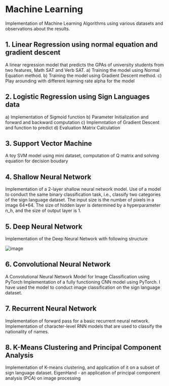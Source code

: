 # Machine Learning
Implementation of Machine Learning Algorithms using various datasets and observations about the results.

## 1. Linear Regression using normal equation and gradient descent

  A linear regression model that predicts the GPAs of university students from two features, Math SAT and Verb SAT. 
  a) Training the model using Normal Equation method.
  b) Training the model using Gradient Descent method.
  c) Play arounding with different learning rate alpha for the model


## 2. Logistic Regression using Sign Languages data 

a) Implementation of Sigmoid function
b) Parameter Initialization and forward and backward computation
c) Implemntation of Gradient Descent and function to predict
d) Evaluation Matrix Calculation

## 3.  Support Vector Machine

A toy SVM model using mini dataset, computation of Q matrix and solving equation for decision boudary

## 4. Shallow Neural Network

Implementation of a 2-layer shallow neural network model. Use of a model to conduct the same binary classification task, i.e., classify two categories of the sign language dataset. The input size is the number of pixels in a image 64*64. The size of hidden layer is determined by a hyperparameter n_h, and the size of output layer is 1.


## 5. Deep Neural Network

Implementation of the Deep Neural Network with following structure

![image](https://user-images.githubusercontent.com/52694641/110718639-3e11f400-81c0-11eb-9727-1f61f2a1b85e.png)

## 6. Convolutional Neural Network

A Convolutional Neural Network Model for Image Classification using PyTorch
Implementation of a fully functioning CNN model using PyTorch. I have used the model to conduct image classification on the sign language dataset.

## 7. Recurrent Neural Network
Implementation of forward pass for a basic recurrent neural network.
Implementation of character-level RNN models that are used to classify the nationality of names.

## 8. K-Means Clustering and Principal Component Analysis
Implementation of K-means clustering, and application of it on a subset of sign language dataset.
EigenHand - an application of principal component analysis (PCA) on image processing

